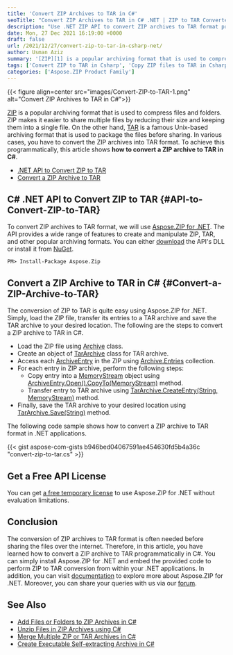 ```yaml
---
title: 'Convert ZIP Archives to TAR in C#'
seoTitle: "Convert ZIP Archives to TAR in C# .NET | ZIP to TAR Converter API"
description: "Use .NET ZIP API to convert ZIP archives to TAR format programmatically in C#. Download the API and integrate the source code into your application."
date: Mon, 27 Dec 2021 16:19:00 +0000
draft: false
url: /2021/12/27/convert-zip-to-tar-in-csharp-net/
author: Usman Aziz
summary: '[ZIP][1] is a popular archiving format that is used to compress files and folders. ZIP makes it easier to share multiple files by reducing their size and keeping them into a single file. On the other hand, [TAR][2] is a famous Unix-based archiving format that is used to package the files before sharing. In various cases, you have to convert the ZIP archives into TAR format. To achieve this programmatically, this article shows **how to convert a ZIP archive to TAR in C#**.'
tags: ['Convert ZIP to TAR in Csharp', 'Copy ZIP files to TAR in Csharp', 'Dotnet API to Convert ZIP to TAR', 'ZIP to TAR Converter']
categories: ['Aspose.ZIP Product Family']
---
```




{{< figure align=center src="images/Convert-ZIP-to-TAR-1.png" alt="Convert ZIP Archives to TAR in C#">}}


[ZIP][3] is a popular archiving format that is used to compress files and folders. ZIP makes it easier to share multiple files by reducing their size and keeping them into a single file. On the other hand, [TAR][4] is a famous Unix-based archiving format that is used to package the files before sharing. In various cases, you have to convert the ZIP archives into TAR format. To achieve this programmatically, this article shows **how to convert a ZIP archive to TAR in C#**.

*   [.NET API to Convert ZIP to TAR][5]
*   [Convert a ZIP Archive to TAR][6]

## C# .NET API to Convert ZIP to TAR {#API-to-Convert-ZIP-to-TAR}

To convert ZIP archives to TAR format, we will use [Aspose.ZIP for .NET][7]. The API provides a wide range of features to create and manipulate ZIP, TAR, and other popular archiving formats. You can either [download][8] the API's DLL or install it from [NuGet][9].

```
PM> Install-Package Aspose.Zip 
```

## Convert a ZIP Archive to TAR in C# {#Convert-a-ZIP-Archive-to-TAR}

The conversion of ZIP to TAR is quite easy using Aspose.ZIP for .NET. Simply, load the ZIP file, transfer its entries to a TAR archive and save the TAR archive to your desired location. The following are the steps to convert a ZIP archive to TAR in C#.

*   Load the ZIP file using [Archive][10] class.
*   Create an object of [TarArchive][11] class for TAR archive.
*   Access each [ArchiveEntry][12] in the ZIP using [Archive.Entries][13] collection.
*   For each entry in ZIP archive, perform the following steps:
    *   Copy entry into a [MemoryStream][14] object using [ArchiveEntry.Open().CopyTo(MemoryStream)][15] method.
    *   Transfer entry to TAR archive using [TarArchive.CreateEntry(String, MemoryStream)][16] method.
*   Finally, save the TAR archive to your desired location using [TarArchive.Save(String)][17] method.

The following code sample shows how to convert a ZIP archive to TAR format in .NET applications.

{{< gist aspose-com-gists b946bed04067591ae454630fd5b4a36c "convert-zip-to-tar.cs" >}}

## Get a Free API License

You can get [a free temporary license][18] to use Aspose.ZIP for .NET without evaluation limitations.

## Conclusion

The conversion of ZIP archives to TAR format is often needed before sharing the files over the internet. Therefore, in this article, you have learned how to convert a ZIP archive to TAR programmatically in C#. You can simply install Aspose.ZIP for .NET and embed the provided code to perform ZIP to TAR conversion from within your .NET applications. In addition, you can visit [documentation][19] to explore more about Aspose.ZIP for .NET. Moreover, you can share your queries with us via our [forum][20].

## See Also

*   [Add Files or Folders to ZIP Archives in C#][21]
*   [Unzip Files in ZIP Archives using C#][22]
*   [Merge Multiple ZIP or TAR Archives in C#][23]
*   [Create Executable Self-extracting Archive in C#][24]




[1]: https://docs.fileformat.com/compression/zip/
[2]: https://docs.fileformat.com/compression/tar/
[3]: https://docs.fileformat.com/compression/zip/
[4]: https://docs.fileformat.com/compression/tar/
[5]: #API-to-Convert-ZIP-to-TAR
[6]: #Convert-a-ZIP-Archive-to-TAR
[7]: https://products.aspose.com/zip/net/
[8]: https://downloads.aspose.com/zip/net/
[9]: https://www.nuget.org/packages/Aspose.ZIP
[10]: https://apireference.aspose.com/zip/net/aspose.zip/archive
[11]: https://apireference.aspose.com/zip/net/aspose.zip.tar/tararchive
[12]: https://apireference.aspose.com/zip/net/aspose.zip/archiveentry
[13]: https://apireference.aspose.com/zip/net/aspose.zip/archive/properties/entries
[14]: https://docs.microsoft.com/en-us/dotnet/api/system.io.memorystream
[15]: https://docs.microsoft.com/en-gb/dotnet/api/system.io.stream.copyto?view=net-6.0#System_IO_Stream_CopyTo_System_IO_Stream_
[16]: https://apireference.aspose.com/zip/net/aspose.zip.tar.tararchive/createentry/methods/1
[17]: https://apireference.aspose.com/zip/net/aspose.zip.tar.tararchive/save/methods/1
[18]: https://purchase.aspose.com/temporary-license
[19]: https://docs.aspose.com/zip/net/
[20]: https://forum.aspose.com/
[21]: https://blog.aspose.com/2020/04/22/create-zip-archives-add-files-or-folders-to-zip-in-csharp-asp.net/
[22]: https://blog.aspose.com/2020/04/23/unzip-files-in-password-protected-zip-archives-in-csharp-asp.net/
[23]: https://blog.aspose.com/2022/01/06/merge-zip-and-tar-files-in-csharp/
[24]: https://blog.aspose.com/2022/01/10/create-self-extracting-archive-in-csharp/




